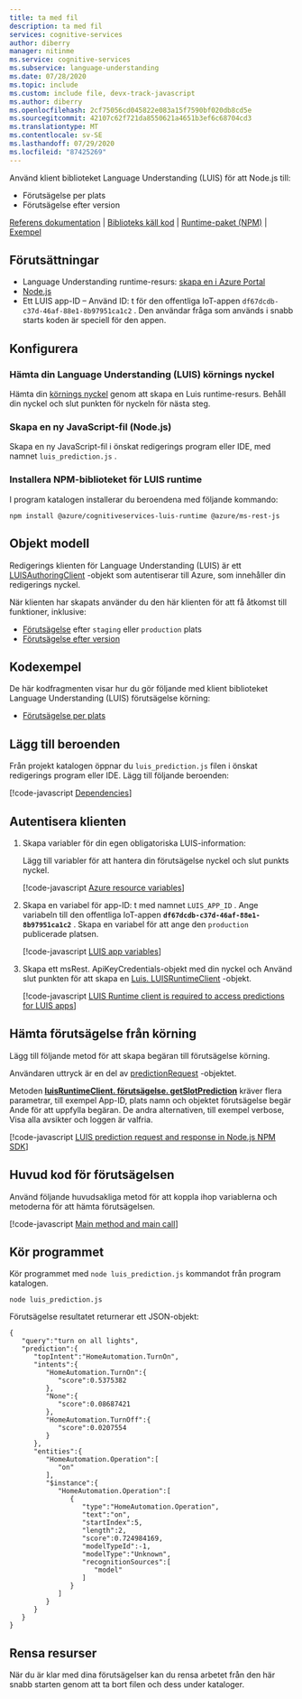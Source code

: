```yaml
---
title: ta med fil
description: ta med fil
services: cognitive-services
author: diberry
manager: nitinme
ms.service: cognitive-services
ms.subservice: language-understanding
ms.date: 07/28/2020
ms.topic: include
ms.custom: include file, devx-track-javascript
ms.author: diberry
ms.openlocfilehash: 2cf75056cd045822e083a15f7590bf020db8cd5e
ms.sourcegitcommit: 42107c62f721da8550621a4651b3ef6c68704cd3
ms.translationtype: MT
ms.contentlocale: sv-SE
ms.lasthandoff: 07/29/2020
ms.locfileid: "87425269"
---
```

Använd klient biblioteket Language Understanding (LUIS) för att Node.js till:

* Förutsägelse per plats
* Förutsägelse efter version

[Referens dokumentation](https://docs.microsoft.com/javascript/api/@azure/cognitiveservices-luis-runtime/?view=azure-node-latest)  |  [Biblioteks käll kod](https://github.com/Azure/azure-sdk-for-js/tree/master/sdk/cognitiveservices/cognitiveservices-luis-runtime)  |  [Runtime-paket (NPM)](https://www.npmjs.com/package/@azure/cognitiveservices-luis-runtime)  |  [Exempel](https://github.com/Azure-Samples/cognitive-services-quickstart-code/blob/master/javascript/LUIS/node-sdk-authoring-prediction/luis_prediction.js)

## <a name="prerequisites"></a>Förutsättningar

* Language Understanding runtime-resurs: [skapa en i Azure Portal](https://ms.portal.azure.com/#create/Microsoft.CognitiveServicesLUISAllInOne)
* [Node.js](https://nodejs.org)
* Ett LUIS app-ID – Använd ID: t för den offentliga IoT-appen `df67dcdb-c37d-46af-88e1-8b97951ca1c2` . Den användar fråga som används i snabb starts koden är speciell för den appen.

## <a name="setting-up"></a>Konfigurera

### <a name="get-your-language-understanding-luis-runtime-key"></a>Hämta din Language Understanding (LUIS) körnings nyckel

Hämta din [körnings nyckel](../luis-how-to-azure-subscription.md) genom att skapa en Luis runtime-resurs. Behåll din nyckel och slut punkten för nyckeln för nästa steg.

### <a name="create-a-new-javascript-nodejs-file"></a>Skapa en ny JavaScript-fil (Node.js)

Skapa en ny JavaScript-fil i önskat redigerings program eller IDE, med namnet `luis_prediction.js` .

### <a name="install-the-npm-library-for-the-luis-runtime"></a>Installera NPM-biblioteket för LUIS runtime

I program katalogen installerar du beroendena med följande kommando:

```console
npm install @azure/cognitiveservices-luis-runtime @azure/ms-rest-js
```

## <a name="object-model"></a>Objekt modell

Redigerings klienten för Language Understanding (LUIS) är ett [LUISAuthoringClient](https://docs.microsoft.com/javascript/api/@azure/cognitiveservices-luis-runtime/luisruntimeclient?view=azure-node-latest) -objekt som autentiserar till Azure, som innehåller din redigerings nyckel.

När klienten har skapats använder du den här klienten för att få åtkomst till funktioner, inklusive:

* [Förutsägelse](https://docs.microsoft.com/javascript/api/@azure/cognitiveservices-luis-runtime/predictionoperations?view=azure-node-latest#getslotprediction-string--string--predictionrequest--models-predictiongetslotpredictionoptionalparams-) efter `staging` eller `production` plats
* [Förutsägelse efter version](https://docs.microsoft.com/javascript/api/@azure/cognitiveservices-luis-runtime/predictionoperations?view=azure-node-latest#getversionprediction-string--string--predictionrequest--models-predictiongetversionpredictionoptionalparams-)

## <a name="code-examples"></a>Kodexempel

De här kodfragmenten visar hur du gör följande med klient biblioteket Language Understanding (LUIS) förutsägelse körning:

* [Förutsägelse per plats](#get-prediction-from-runtime)

## <a name="add-the-dependencies"></a>Lägg till beroenden

Från projekt katalogen öppnar du `luis_prediction.js` filen i önskat redigerings program eller IDE. Lägg till följande beroenden:

[!code-javascript [Dependencies](~/cognitive-services-quickstart-code/javascript/LUIS/node-sdk-authoring-prediction/luis_prediction.js?name=Dependencies)]

## <a name="authenticate-the-client"></a>Autentisera klienten

1. Skapa variabler för din egen obligatoriska LUIS-information:

    Lägg till variabler för att hantera din förutsägelse nyckel och slut punkts nyckel. 
    
    [!code-javascript [Azure resource variables](~/cognitive-services-quickstart-code/javascript/LUIS/node-sdk-authoring-prediction/luis_prediction.js?name=Variables)]

1. Skapa en variabel för app-ID: t med namnet `LUIS_APP_ID` . Ange variabeln till den offentliga IoT-appen **`df67dcdb-c37d-46af-88e1-8b97951ca1c2`** . Skapa en variabel för att ange den `production` publicerade platsen.

    [!code-javascript [LUIS app variables](~/cognitive-services-quickstart-code/javascript/LUIS/node-sdk-authoring-prediction/luis_prediction.js?name=OtherVariables)]


1. Skapa ett msRest. ApiKeyCredentials-objekt med din nyckel och Använd slut punkten för att skapa en [Luis. LUISRuntimeClient](https://docs.microsoft.com/javascript/api/@azure/cognitiveservices-luis-runtime/luisruntimeclient?view=azure-node-latest) -objekt.

    [!code-javascript [LUIS Runtime client is required to access predictions for LUIS apps](~/cognitive-services-quickstart-code/javascript/LUIS/node-sdk-authoring-prediction/luis_prediction.js?name=AuthoringCreateClient)]

## <a name="get-prediction-from-runtime"></a>Hämta förutsägelse från körning

Lägg till följande metod för att skapa begäran till förutsägelse körning.

Användaren uttryck är en del av [predictionRequest](https://docs.microsoft.com/javascript/api/@azure/cognitiveservices-luis-runtime/predictionrequest?view=azure-node-latest) -objektet.

Metoden **[luisRuntimeClient. förutsägelse. getSlotPrediction](https://docs.microsoft.com/javascript/api/@azure/cognitiveservices-luis-runtime/predictionoperations?view=azure-node-latest#getslotprediction-string--string--predictionrequest--models-predictiongetslotpredictionoptionalparams-)** kräver flera parametrar, till exempel App-ID, plats namn och objektet förutsägelse begär Ande för att uppfylla begäran. De andra alternativen, till exempel verbose, Visa alla avsikter och loggen är valfria.

[!code-javascript [LUIS prediction request and response in Node.js NPM SDK](~/cognitive-services-quickstart-code/javascript/LUIS/node-sdk-authoring-prediction/luis_prediction.js?name=predict)]

## <a name="main-code-for-the-prediction"></a>Huvud kod för förutsägelsen

Använd följande huvudsakliga metod för att koppla ihop variablerna och metoderna för att hämta förutsägelsen.

[!code-javascript [Main method and main call](~/cognitive-services-quickstart-code/javascript/LUIS/node-sdk-authoring-prediction/luis_prediction.js?name=Main)]

## <a name="run-the-application"></a>Kör programmet

Kör programmet med `node luis_prediction.js` kommandot från program katalogen.

```console
node luis_prediction.js
```

Förutsägelse resultatet returnerar ett JSON-objekt:

```console
{
   "query":"turn on all lights",
   "prediction":{
      "topIntent":"HomeAutomation.TurnOn",
      "intents":{
         "HomeAutomation.TurnOn":{
            "score":0.5375382
         },
         "None":{
            "score":0.08687421
         },
         "HomeAutomation.TurnOff":{
            "score":0.0207554
         }
      },
      "entities":{
         "HomeAutomation.Operation":[
            "on"
         ],
         "$instance":{
            "HomeAutomation.Operation":[
               {
                  "type":"HomeAutomation.Operation",
                  "text":"on",
                  "startIndex":5,
                  "length":2,
                  "score":0.724984169,
                  "modelTypeId":-1,
                  "modelType":"Unknown",
                  "recognitionSources":[
                     "model"
                  ]
               }
            ]
         }
      }
   }
}
```


## <a name="clean-up-resources"></a>Rensa resurser

När du är klar med dina förutsägelser kan du rensa arbetet från den här snabb starten genom att ta bort filen och dess under kataloger.
